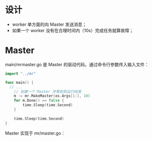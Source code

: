 # 设计

* worker 单方面的向 Master 发送消息；
* 如果一个 worker 没有在合理时间内（10s）完成任务就算故障；

# Master

main/mrmaster.go 是 Master 的驱动代码，通过命令行参数传入输入文件：
```go
import "../mr"

func main() {
  // ...
	// 创建一个 Master 并等到其运行结束
	m := mr.MakeMaster(os.Args[1:], 10)
	for m.Done() == false {
		time.Sleep(time.Second)
	}
	
	time.Sleep(time.Second)
}
```
Master 实现于 mr/master.go：
```go

```
